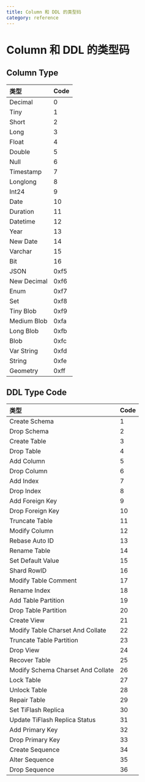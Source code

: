 ```yaml
---
title: Column 和 DDL 的类型码
category: reference
---
```


# Column 和 DDL 的类型码

## Column Type

| 类型         | Code | 
| :---------- | :--- | 
| Decimal     | 0    |
| Tiny        | 1    |
| Short       | 2    |
| Long        | 3    |
| Float       | 4    |
| Double      | 5    |
| Null        | 6    |
| Timestamp   | 7    |
| Longlong    | 8    |
| Int24       | 9    |
| Date        | 10   |
| Duration    | 11   |
| Datetime    | 12   |
| Year        | 13   |
| New Date    | 14   |
| Varchar     | 15   |
| Bit         | 16   |
| JSON        | 0xf5 |
| New Decimal | 0xf6 |
| Enum        | 0xf7 |
| Set         | 0xf8 |
| Tiny Blob   | 0xf9 |
| Medium Blob | 0xfa |
| Long Blob   | 0xfb |
| Blob        | 0xfc |
| Var String  | 0xfd |
| String      | 0xfe |
| Geometry    | 0xff |

## DDL Type Code

| 类型                               | Code | 
| :-------------------------------- | :- | 
| Create Schema                     | 1  |
| Drop Schema                       | 2  |
| Create Table                      | 3  |
| Drop Table                        | 4  |
| Add Column                        | 5  |
| Drop Column                       | 6  |
| Add Index                         | 7  |
| Drop Index                        | 8  |
| Add Foreign Key                   | 9  |
| Drop Foreign Key                  | 10 |
| Truncate Table                    | 11 |
| Modify Column                     | 12 |
| Rebase Auto ID                    | 13 |
| Rename Table                      | 14 |
| Set Default Value                 | 15 |
| Shard RowID                       | 16 |
| Modify Table Comment              | 17 |
| Rename Index                      | 18 |
| Add Table Partition               | 19 |
| Drop Table Partition              | 20 |
| Create View                       | 21 |
| Modify Table Charset And Collate  | 22 |
| Truncate Table Partition          | 23 |
| Drop View                         | 24 |
| Recover Table                     | 25 |
| Modify Schema Charset And Collate | 26 |
| Lock Table                        | 27 |
| Unlock Table                      | 28 |
| Repair Table                      | 29 |
| Set TiFlash Replica               | 30 |
| Update TiFlash Replica Status     | 31 |
| Add Primary Key                   | 32 |
| Drop Primary Key                  | 33 |
| Create Sequence                   | 34 |
| Alter Sequence                    | 35 |
| Drop Sequence                     | 36 |

